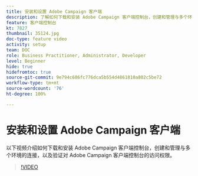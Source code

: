 ```yaml
---
title: 安装和设置 Adobe Campaign 客户端
description: 了解如何下载和安装 Adobe Campaign 客户端控制台，创建和管理与多个环境的连接，以及验证对 Adobe Campaign 客户端控制台的访问权限。
feature: 客户端控制台
kt: 7827
thumbnail: 35124.jpg
doc-type: feature video
activity: setup
team: DOC
role: Business Practitioner, Administrator, Developer
level: Beginner
hide: true
hidefromtoc: true
source-git-commit: 9e794c686fc776dca5b554d4861810a802c5be72
workflow-type: tm+mt
source-wordcount: '76'
ht-degree: 100%

---
```



# 安装和设置 Adobe Campaign 客户端

以下视频介绍如何下载和安装 Adobe Campaign 客户端控制台，创建和管理与多个环境的连接，以及验证对 Adobe Campaign 客户端控制台的访问权限。

>[!VIDEO](https://video.tv.adobe.com/v/35124?quality=12)
